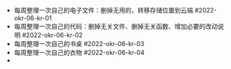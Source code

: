 - 每周整理一次自己的电子文件：删掉无用的，转移存储位置到云端 #2022-okr-06-kr-01
- 每周整理一次自己的代码：删掉无关文件、删掉无关函数、增加必要的改动说明 #2022-okr-06-kr-02
- 每周整理一次自己的书桌 #2022-okr-06-kr-03
- 每周整理一次自己的衣物 #2022-okr-06-kr-04
-